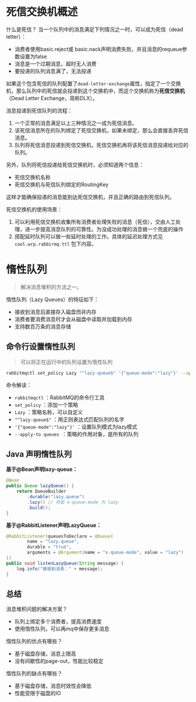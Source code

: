 # 死信交换机概述

什么是死信？ 当一个队列中的消息满足下列情况之一时，可以成为死信（dead letter）：

- 消费者使用basic.reject或 basic.nack声明消费失败，并且消息的requeue参数设置为false
- 消息是一个过期消息，超时无人消费
- 要投递的队列消息满了，无法投递

如果这个包含死信的队列配置了`dead-letter-exchange`属性，指定了一个交换机，那么队列中的死信就会投递到这个交换机中，而这个交换机称为**死信交换机**（Dead Letter Exchange，简称DLX）。

消息投递到死信队列的流程：

1. 一个正常的消息满足以上三种情况之一成为死信消息。
2. 该死信消息所在的队列绑定了死信交换机，如果未绑定，那么会直接丢弃死信消息。
3. 队列将死信消息投递到死信交换机，死信交换机再将该死信消息投递给对应的队列。

另外，队列将死信投递给死信交换机时，必须知道两个信息：

- 死信交换机名称
- 死信交换机与死信队列绑定的RoutingKey

这样才能确保投递的消息能到达死信交换机，并且正确的路由到死信队列。

死信交换机的使用场景：

1. 可以利用死信交换机收集所有消费者处理失败的消息（死信），交由人工处理，进一步提高消息队列的可靠性。为没成功处理的消息做一个兜底的操作
2. 搭配延时队列可以做一些延时处理的工作。具体的延迟处理方式见 `cool.wrp.rabbirmq.ttl` 包下内容。

# 惰性队列

> 解决消息堆积的方法之一。

惰性队列（Lazy Queues）的特征如下：

- 接收到消息后直接存入磁盘而非内存
- 消费者要消费消息时才会从磁盘中读取并加载到内存
- 支持数百万条的消息存储

## 命令行设置惰性队列

> 可以将正在运行中的队列设置为惰性队列

```bash
rabbitmqctl set_policy Lazy "^lazy-queue$" '{"queue-mode":"lazy"}' --apply-to queues
```

命令解读：

- `rabbitmqctl` ：RabbitMQ的命令行工具
- `set_policy` ：添加一个策略
- `Lazy` ：策略名称，可以自定义
- `"^lazy-queue$"` ：用正则表达式匹配队列的名字
- `'{"queue-mode":"lazy"}'` ：设置队列模式为lazy模式
- `--apply-to queues `：策略的作用对象，是所有的队列

## Java 声明惰性队列

**基于@Bean声明lazy-queue：**

```java 
@Bean
public Queue lazyQueue() {     
    return QueueBuilder
        .durable("lazy.queue")
        .lazy() // 开启 x-queue-mode 为 lazy
        .build();
}
```

**基于@RabbitListener声明LazyQueue：**

```java 
@RabbitListener(queuesToDeclare = @Queue(
        name = "lazy.queue",
        durable = "true",
        arguments = @Argument(name = "x-queue-mode", value = "lazy")
))
public void listenLazyQueue(String message) {
    log.info("接收到消息：" + message);
}
```

## 总结

消息堆积问题的解决方案？

- 队列上绑定多个消费者，提高消费速度
- 使用惰性队列，可以再mq中保存更多消息

惰性队列的优点有哪些？

- 基于磁盘存储，消息上限高
- 没有间歇性的page-out，性能比较稳定

惰性队列的缺点有哪些？

- 基于磁盘存储，消息时效性会降低
- 性能受限于磁盘的IO